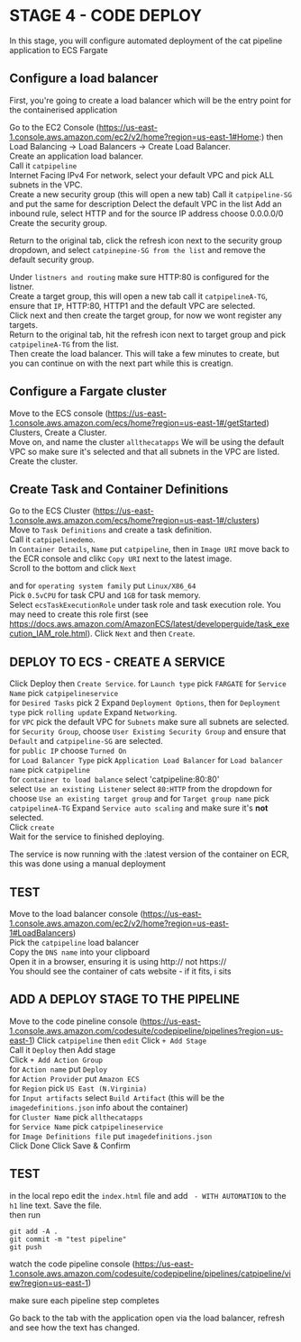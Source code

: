 # STAGE 4 - CODE DEPLOY

In this stage, you will configure automated deployment of the cat pipeline application to ECS Fargate

## Configure a load balancer

First, you're going to create a load balancer which will be the entry point for the containerised application

Go to the EC2 Console (https://us-east-1.console.aws.amazon.com/ec2/v2/home?region=us-east-1#Home:) then Load Balancing -> Load Balancers -> Create Load Balancer.  
Create an application load balancer.  
Call it `catpipeline`  
Internet Facing
IPv4
For network, select your default VPC and pick ALL subnets in the VPC.  
Create a new security group (this will open a new tab)
Call it `catpipeline-SG` and put the same for description
Delect the default VPC in the list
Add an inbound rule, select HTTP and for the source IP address choose 0.0.0.0/0
Create the security group.  

Return to the original tab, click the refresh icon next to the security group dropdown, and select `catpinepine-SG from the list` and remove the default security group.  

Under `listners and routing` make sure HTTP:80 is configured for the listner.  
Create a target group, this will open a new tab
call it `catpipelineA-TG`, ensure that `IP`, HTTP:80, HTTP1 and the default VPC are selected.  
Click next and then create the target group, for now we wont register any targets.  
Return to the original tab, hit the refresh icon next to target group and pick `catpipelineA-TG` from the list.  
Then create the load balancer. 
This will take a few minutes to create, but you can continue on with the next part while this is creatign.


## Configure a Fargate cluster

Move to the ECS console (https://us-east-1.console.aws.amazon.com/ecs/home?region=us-east-1#/getStarted)
Clusters, Create a Cluster.    
Move on, and name the cluster `allthecatapps`
We will be using the default VPC so make sure it's selected and that all subnets in the VPC are listed.  
Create the cluster. 

## Create Task and Container Definitions

Go to the ECS Cluster (https://us-east-1.console.aws.amazon.com/ecs/home?region=us-east-1#/clusters)  
Move to `Task Definitions` and create a task definition.   
Call it `catpipelinedemo`.  
In `Container Details`, `Name` put `catpipeline`, then in `Image URI` move back to the ECR console and clikc `Copy URI` next to the latest image.  
Scroll to the bottom and click `Next`  

and for `operating system family` put `Linux/X86_64`   
Pick `0.5vCPU` for task CPU and `1GB` for task memory.   
Select `ecsTaskExecutionRole` under task role and task execution role. You may need to create this role first (see https://docs.aws.amazon.com/AmazonECS/latest/developerguide/task_execution_IAM_role.html). 
Click `Next` and then `Create`.  


## DEPLOY TO ECS - CREATE A SERVICE
Click Deploy then `Create Service`.
for `Launch type` pick `FARGATE`
for `Service Name` pick `catpipelineservice`  
for `Desired Tasks` pick 2
Expand `Deployment Options`, then for `Deployment type` pick `rolling update`
Expand `Networking`.  
for `VPC` pick the default VPC
for `Subnets` make sure all subnets are selected.  
for `Security Group`, choose `User Existing Security Group` and ensure that `Default` and `catpipeline-SG` are selected.  
for `public IP` choose `Turned On`  
for `Load Balancer Type` pick `Application Load Balancer`
for `Load balancer name` pick `catpipeline`  
for `container to load balance` select 'catpipeline:80:80'  
select `Use an existing Listener` select `80:HTTP` from the dropdown
for choose `Use an existing target group` and for `Target group name` pick `catpipelineA-TG` 
Expand `Service auto scaling` and make sure it's **not** selected.  
Click `create`  
Wait for the service to finished deploying.  

The service is now running with the :latest version of the container on ECR, this was done using a manual deployment

## TEST

Move to the load balancer console (https://us-east-1.console.aws.amazon.com/ec2/v2/home?region=us-east-1#LoadBalancers)  
Pick the `catpipeline` load balancer  
Copy the `DNS name` into your clipboard  
Open it in a browser, ensuring it is using http:// not https://  
You should see the container of cats website - if it fits, i sits


## ADD A DEPLOY STAGE TO THE PIPELINE

Move to the code pineline console (https://us-east-1.console.aws.amazon.com/codesuite/codepipeline/pipelines?region=us-east-1)
Click `catpipeline` then `edit`
Click `+ Add Stage`  
Call it `Deploy` then Add stage  
Click `+ Add Action Group`  
for `Action name` put `Deploy`  
for `Action Provider` put `Amazon ECS`  
for `Region` pick `US East (N.Virginia)`  
for `Input artifacts` select `Build Artifact`  (this will be the `imagedefinitions.json` info about the container)  
for `Cluster Name` pick `allthecatapps`  
for `Service Name` pick `catpipelineservice`  
for `Image Definitions file` put `imagedefinitions.json`  
Click Done
Click Save & Confirm

## TEST

in the local repo edit the `index.html` file and add ` - WITH AUTOMATION` to the `h1` line text.  Save the file.  
then run

```
git add -A .
git commit -m "test pipeline"
git push
```
 
watch the code pipeline console (https://us-east-1.console.aws.amazon.com/codesuite/codepipeline/pipelines/catpipeline/view?region=us-east-1)

make sure each pipeline step completes

Go back to the tab with the application open via the load balancer, refresh and see how the text has changed.  



